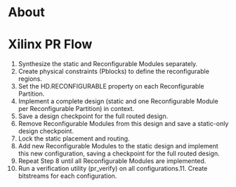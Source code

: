 About
=====

Xilinx PR Flow
==============

1. Synthesize the static and Reconfigurable Modules separately.
2. Create physical constraints (Pblocks) to define the reconfigurable regions.
3. Set the HD.RECONFIGURABLE property on each Reconfigurable Partition.
4. Implement a complete design (static and one Reconfigurable Module per Reconfigurable Partition) in context.
5. Save a design checkpoint for the full routed design.
6. Remove Reconfigurable Modules from this design and save a static-only design checkpoint. 
7. Lock the static placement and routing.
8. Add new Reconfigurable Modules to the static design and implement this new configuration, saving a checkpoint for the full routed design.
9. Repeat Step 8 until all Reconfigurable Modules are implemented.
10. Run a verification utility (pr_verify) on all configurations.11. Create bitstreams for each configuration.